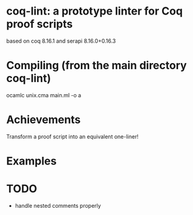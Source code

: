 # coq-lint: a prototype linter for Coq proof scripts

based on coq 8.16.1 and serapi 8.16.0+0.16.3

# Compiling (from the main directory coq-lint)

ocamlc unix.cma main.ml -o a

# Achievements

Transform a proof script into an equivalent one-liner!

# Examples

# TODO

* handle nested comments properly

